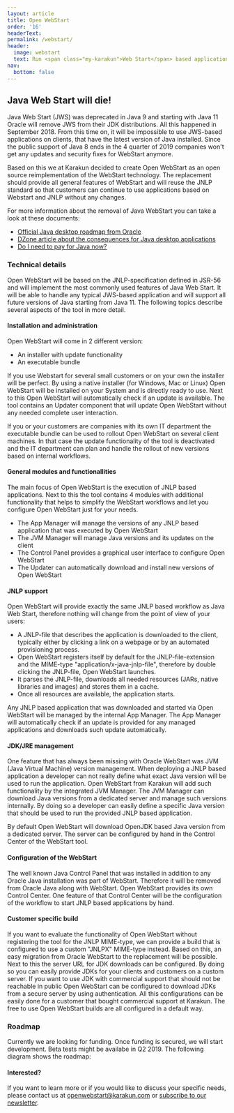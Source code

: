 ```yaml
---
layout: article
title: Open WebStart
order: '16'
headerText:
permalink: /webstart/
header:
  image: webstart
  text: Run <span class="my-karakun">Web Start</span> based application after the release of <span class="my-karakun">Java 11</span>
nav:
  bottom: false
---
```

## Java Web Start will die!
Java Web Start (JWS) was deprecated in Java 9 and starting with Java 11 Oracle will remove JWS from their JDK distributions.
All this happened in September 2018.
From this time on, it will be impossible to use JWS-based applications on clients, that have the latest version of Java installed.
Since the public support of Java 8 ends in the 4 quarter of 2019 companies won't get any updates and security fixes for WebStart anymore.

Based on this we at Karakun decided to create <span class="text-highlight">Open WebStart</span> as an open source reimplementation of the WebStart technology.
The replacement should provide all general features of WebStart and will reuse the JNLP standard so that customers can continue to use applications based on Webstart and JNLP without any changes.

For more information about the removal of Java WebStart you can take a look at these documents:

* [Official Java desktop roadmap from Oracle](http://www.oracle.com/technetwork/java/javase/javaclientroadmapupdate2018mar-4414431.pdf)
* [DZone article about the consequences for Java desktop applications](https://dzone.com/articles/what-the-future-java-releases-will-mean-for-legacy)
* [Do I need to pay for Java now?](/java/2018/06/25/java-releases.html)

### Technical details
<span class="text-highlight">Open WebStart</span> will be based on the JNLP-specification defined in JSR-56 and will implement the most commonly used features of Java Web Start.
It will be able to handle any typical JWS-based application and will support all future versions of Java starting from Java 11.
The following topics describe several aspects of the tool in more detail.


#### Installation and administration
<span class="text-highlight">Open WebStart</span> will come in 2 different version:

- An installer with update functionality
- An executable bundle

If you use Webstart for several small customers or on your own the installer will be perfect.
By using a native installer (for Windows, Mac or Linux) <span class="text-highlight">Open WebStart</span> will be installed on your System and is directly ready to use.
Next to this <span class="text-highlight">Open WebStart</span> will automatically check if an update is available.
The tool contains an Updater component that will update <span class="text-highlight">Open WebStart</span> without any needed complete user interaction.

If you or your customers are companies with its own IT department the executable bundle can be used to rollout <span class="text-highlight">Open WebStart</span> on several client machines.
In that case the update functionality of the tool is deactivated and the IT department can plan and handle the rollout of new versions based on internal workflows.


#### General modules and functionallities
The main focus of <span class="text-highlight">Open WebStart</span> is the execution of JNLP based applications.
Next to this the tool contains 4 modules with additional functionality that helps to simplify the WebStart workflows and let you configure <span class="text-highlight">Open WebStart</span> just for your needs.

- The App Manager will manage the versions of any JNLP based application that was executed by <span class="text-highlight">Open WebStart</span>
- The JVM Manager will manage Java versions and its updates on the client
- The Control Panel provides a graphical user interface to configure <span class="text-highlight">Open WebStart</span>
- The Updater can automatically download and install new versions of <span class="text-highlight">Open WebStart</span>

#### JNLP support
<span class="text-highlight">Open WebStart</span> will provide exactly the same JNLP based workflow as Java Web Start, therefore nothing will change from the point of view of your users:

- A JNLP-file that describes the application is downloaded to the client, typically either by clicking a link on a webpage or by an automated provisioning process.
- <span class="text-highlight">Open WebStart</span> registers itself by default for the JNLP-file-extension and the MIME-type "application/x-java-jnlp-file", therefore by double clicking the JNLP-file, <span class="text-highlight">Open WebStart</span> launches.
- It parses the JNLP-file, downloads all needed resources (JARs, native libraries and images) and stores them in a cache.
- Once all resources are available, the application starts.

Any JNLP based application that was downloaded and started via <span class="text-highlight">Open WebStart</span> will be managed by the internal App Manager. The App Manager will automatically check if an update is provided for any managed applications and downloads such update automatically.

#### JDK/JRE management
One feature that has always been missing with Oracle WebStart was JVM (Java Virtual Machine) version management.
When deploying a JNLP based application a developer can not really define what exact Java version will be used to run the application.
<span class="text-highlight">Open WebStart</span> from Karakun will add such functionality by the integrated JVM Manager.
The JVM Manager can download Java versions from a dedicated server and manage such versions internally.
By doing so a developer can easily define a specific Java version that should be used to run the provided JNLP based application.

By default <span class="text-highlight">Open WebStart</span> will download OpenJDK based Java version from a dedicated server.
The server can be configured by hand in the Control Center of the WebStart tool.

#### Configuration of the WebStart
The well known Java Control Panel that was installed in addition to any Oracle Java installation was part of WebStart.
Therefore it will be removed from Oracle Java along with WebStart.
<span class="text-highlight">Open WebStart</span> provides its own Control Center.
One feature of that Control Center will be the configuration of the workflow to start JNLP based applications by hand.

#### Customer specific build
If you want to evaluate the functionality of <span class="text-highlight">Open WebStart</span> without registering the tool for the JNLP MIME-type, we can provide a build that is configured to use a custom "JNLPX" MIME-type instead.
Based on this, an easy migration from Oracle WebStart to the replacement will be possible.
Next to this the server URL for JDK downloads can be configured.
By doing so you can easily provide JDKs for your clients and customers on a custom server.
If you want to use JDK with commercial support that should not be reachable in public <span class="text-highlight">Open WebStart</span> can be configured to download JDKs from a secure server by using authentication.
All this configurations can be easily done for a customer that bought commercial support at Karakun. The free to use <span class="text-highlight">Open WebStart</span> builds are all configured in a default way.

### Roadmap
Currently we are looking for funding.
Once funding is secured, we will start development.
Beta tests might be availabe in Q2 2019.
The following diagram shows the roadmap:

#### Interested?
If you want to learn more or if you would like to discuss your specific needs, please contact us at [openwebstart@karakun.com](mailto:openwebstart@karakun.com) or [subscribe to our newsletter](/subscribe/).



